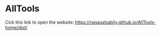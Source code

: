 # AllTools

Cick this link to open the website: https://raisasalsabily.github.io/AllTools-home/dist/

